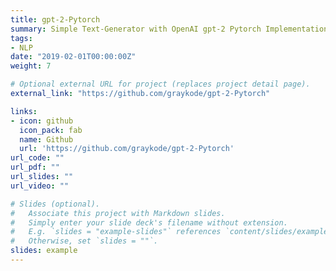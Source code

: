```yaml
---
title: gpt-2-Pytorch
summary: Simple Text-Generator with OpenAI gpt-2 Pytorch Implementation <img src="https://img.shields.io/github/stars/graykode/gpt-2-Pytorch.svg" alt="text" style="margin&#58; 0px; height&#58; 22px; display&#58 inline;">                                                                            
tags:
- NLP
date: "2019-02-01T00:00:00Z"
weight: 7

# Optional external URL for project (replaces project detail page).
external_link: "https://github.com/graykode/gpt-2-Pytorch"

links:
- icon: github
  icon_pack: fab
  name: Github
  url: 'https://github.com/graykode/gpt-2-Pytorch'
url_code: ""
url_pdf: ""
url_slides: ""
url_video: ""

# Slides (optional).
#   Associate this project with Markdown slides.
#   Simply enter your slide deck's filename without extension.
#   E.g. `slides = "example-slides"` references `content/slides/example-slides.md`.
#   Otherwise, set `slides = ""`.
slides: example
---
```

